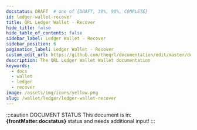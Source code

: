 ```yaml
---
docstatus: DRAFT  # one of {DRAFT, 30%, 90%, COMPLETE}
id: ledger-wallet-recover
title: QRL Ledger Wallet - Recover
hide_title: false
hide_table_of_contents: false
sidebar_label: Ledger Wallet - Recover
sidebar_position: 6
pagination_label: Ledger Wallet - Recover
custom_edit_url: https://github.com/theqrl/documentation/edit/master/docs/basics/what-is-qrl.md
description: The QRL Ledger Wallet Wallet documentation
keywords:
  - docs
  - wallet
  - ledger
  - recover
image: /assets/img/icons/yellow.png
slug: /wallet/ledger/ledger-wallet-recover
---
```


:::caution DOCUMENT STATUS 
<span>This document is in: <b>{frontMatter.docstatus}</b> status and needs additional input!</span>
:::